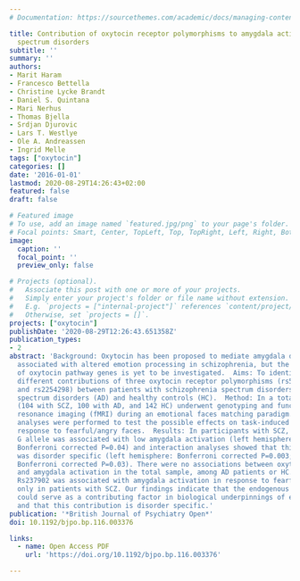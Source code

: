 ```yaml
---
# Documentation: https://sourcethemes.com/academic/docs/managing-content/

title: Contribution of oxytocin receptor polymorphisms to amygdala activation in schizophrenia
  spectrum disorders
subtitle: ''
summary: ''
authors:
- Marit Haram
- Francesco Bettella
- Christine Lycke Brandt
- Daniel S. Quintana
- Mari Nerhus
- Thomas Bjella
- Srdjan Djurovic
- Lars T. Westlye
- Ole A. Andreassen
- Ingrid Melle
tags: ["oxytocin"]
categories: []
date: '2016-01-01'
lastmod: 2020-08-29T14:26:43+02:00
featured: false
draft: false

# Featured image
# To use, add an image named `featured.jpg/png` to your page's folder.
# Focal points: Smart, Center, TopLeft, Top, TopRight, Left, Right, BottomLeft, Bottom, BottomRight.
image:
  caption: ''
  focal_point: ''
  preview_only: false

# Projects (optional).
#   Associate this post with one or more of your projects.
#   Simply enter your project's folder or file name without extension.
#   E.g. `projects = ["internal-project"]` references `content/project/deep-learning/index.md`.
#   Otherwise, set `projects = []`.
projects: ["oxytocin"]
publishDate: '2020-08-29T12:26:43.651358Z'
publication_types:
- 2
abstract: 'Background: Oxytocin has been proposed to mediate amygdala dysfunction
  associated with altered emotion processing in schizophrenia, but the contribution
  of oxytocin pathway genes is yet to be investigated.  Aims: To identify potential
  different contributions of three oxytocin receptor polymorphisms (rs53576, rs237902
  and rs2254298) between patients with schizophrenia spectrum disorders (SCZ), affective
  spectrum disorders (AD) and healthy controls (HC).  Method: In a total of 346 participants
  (104 with SCZ, 100 with AD, and 142 HC) underwent genotyping and functional magnetic
  resonance imaging (fMRI) during an emotional faces matching paradigm. Genetic association
  analyses were performed to test the possible effects on task-induced BOLD amygdala
  response to fearful/angry faces.  Results: In participants with SCZ, the rs237902
  G allele was associated with low amygdala activation (left hemisphere: b=-4.99,
  Bonferroni corrected P=0.04) and interaction analyses showed that this association
  was disorder specific (left hemisphere: Bonferroni corrected P=0.003; right hemisphere:
  Bonferroni corrected P=0.03). There were no associations between oxytocin polymorphisms
  and amygdala activation in the total sample, among AD patients or HC.  Conclusions:
  Rs237902 was associated with amygdala activation in response to fearful/angry faces
  only in patients with SCZ. Our findings indicate that the endogenous oxytocin system
  could serve as a contributing factor in biological underpinnings of emotion processing
  and that this contribution is disorder specific.'
publication: '*British Journal of Psychiatry Open*'
doi: 10.1192/bjpo.bp.116.003376

links:
  - name: Open Access PDF
    url: 'https://doi.org/10.1192/bjpo.bp.116.003376'

---
```

